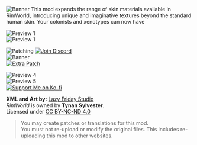 ![Banner](https://imgur.com/rLzEMiq.png)
This mod expands the range of skin materials available in RimWorld, introducing unique and imaginative textures beyond the standard human skin. Your colonists and xenotypes can now have

![Preview 1](https://imgur.com/Ag2bKfL.png)  
![Preview 1](https://imgur.com/1CevHmJ.png)  

![Patching](https://imgur.com/dYkdrSs.png)
[![Join Discord](https://imgur.com/EiptVUB.png)](https://discord.gg/wzfYxfymjx)  
![Banner](https://imgur.com/L7QezrM.png)  
[![Extra Patch](https://imgur.com/qjEcHtb.png)](https://steamcommunity.com/workshop/filedetails/?id=3221829785)

![Preview 4](https://imgur.com/X9hU1W2.png)  
![Preview 5](https://imgur.com/2MXFikA.png)  
[![Support Me on Ko-fi](https://imgur.com/wqldLyd.png)](https://ko-fi.com/lazyfridaystudio)

**XML and Art by:** [Lazy Friday Studio](https://www.lazyfridaystudio.com)  
*RimWorld* is owned by **Tynan Sylvester**.  
Licensed under [CC BY-NC-ND 4.0](https://creativecommons.org)

> You may create patches or translations for this mod.  
> You must not re-upload or modify the original files. This includes re-uploading this mod to other websites.
